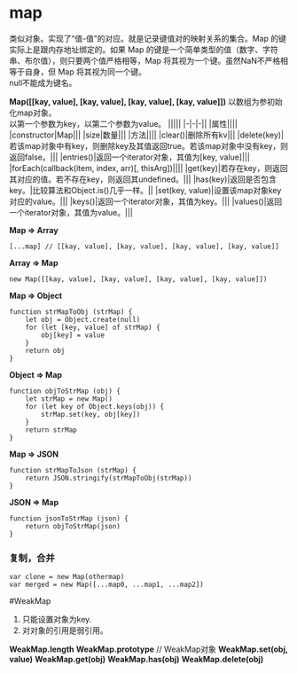 # map

类似对象。实现了“值-值”的对应。就是记录键值对的映射关系的集合。Map 的键实际上是跟内存地址绑定的。如果 Map 的键是一个简单类型的值（数字、字符串、布尔值），则只要两个值严格相等，Map 将其视为一个键。虽然NaN不严格相等于自身，但 Map 将其视为同一个键。  
null不能成为键名。

**Map([[kay, value], [kay, value], [kay, value], [kay, value]])** 以数组为参初始化map对象。  
以第一个参数为key，以第二个参数为value。
|||||
|-|-|-||
|属性||||
|constructor|Map|||
|size|数量|||
|方法||||
|clear()|删除所有kv|||
|delete(key)|若该map对象中有key，则删除key及其值返回true。若该map对象中没有key，则返回false。|||
|entries()|返回一个iterator对象，其值为[key, value]|||
|forEach(callback(item, index, arr)[, thisArg])||||
|get(key)|若存在key，则返回其对应的值。若不存在key，则返回其undefined。|||
|has(key)|返回是否包含key。|比较算法和Object.is()几乎一样。||
|set(key, value)|设置该map对象key对应的value。|||
|keys()|返回一个iterator对象，其值为key。|||
|values()|返回一个iterator对象，其值为value。|||

**Map => Array**  

    [...map] // [[kay, value], [kay, value], [kay, value], [kay, value]]

**Array => Map**  

    new Map([[kay, value], [kay, value], [kay, value], [kay, value]])

**Map => Object**  

    function strMapToObj (strMap) {
        let obj = Object.create(null)
        for (let [key, value] of strMap) {
            obj[key] = value
        }
        return obj
    }

**Object => Map**  

    function objToStrMap (obj) {
        let strMap = new Map()
        for (let key of Object.keys(obj)) {
            strMap.set(key, obj[key])
        }
        return strMap
    }

**Map => JSON**  

    function strMapToJson (strMap) {
        return JSON.stringify(strMapToObj(strMap))
    }

**JSON => Map**  

    function jsonToStrMap (json) {
        return objToStrMap(json)
    }

### 复制，合并

    var clone = new Map(othermap)
    var merged = new Map([...map0, ...map1, ...map2])

#WeakMap

1. 只能设置对象为key.  
2. 对对象的引用是弱引用。  

**WeakMap.length**
**WeakMap.prototype** // WeakMap对象
**WeakMap.set(obj, value)**
**WeakMap.get(obj)**
**WeakMap.has(obj)**
**WeakMap.delete(obj)**

















































































































































































